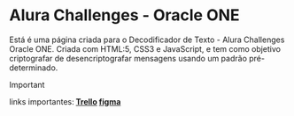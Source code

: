 # Alura Challenges - Oracle ONE
Está é uma página criada para o Decodificador de Texto - Alura Challenges Oracle ONE. Criada com HTML:5, CSS3 e JavaScript, e tem como objetivo criptografar de desencriptografar mensagens usando um padrão pré-determinado.

> [!IMPORTANT]
> links importantes:<b>
> [Trello](https://trello.com/b/EmUFmjCv/decodificador-de-texto-alura-challenges-oracle-one)<b>
> [figma](https://www.figma.com/file/tvFEYhVfZTjdJ5P24RGV21/Alura-Challenge---Desafio-1---L%C3%B3gica?type=design&node-id=10-165&mode=design&t=NKo4pa1rCanU20e5-0)
